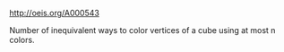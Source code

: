 http://oeis.org/A000543

Number of inequivalent ways to color vertices of a cube using at most n colors.
